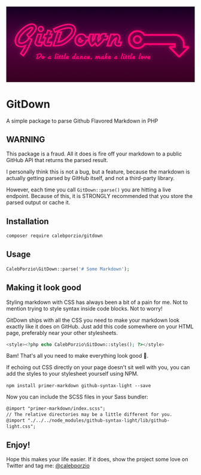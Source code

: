 ![Gitdown - a simple package to parse markdown in PHP](banner.png)

# GitDown
A simple package to parse Github Flavored Markdown in PHP

## WARNING
This package is a fraud. All it does is fire off your markdown to a public GitHub API that returns the parsed result.

I personally think this is not a bug, but a feature, because the markdown is actually getting parsed by GitHub itself, and not a third-party library.

However, each time you call `GitDown::parse()` you are hitting a live endpoint. Because of this, it is STRONGLY recommended that you store the parsed output or cache it.

## Installation

```bash
composer require calebporzio/gitdown
```

## Usage

```php
CalebPorzio\GitDown::parse('# Some Markdown');
```

## Making it look good

Styling markdown with CSS has always been a bit of a pain for me. Not to mention trying to style syntax inside code blocks. Not to worry!

GitDown ships with all the CSS you need to make your markdown look exactly like it does on GitHub. Just add this code somewhere on your HTML page, preferably near your other stylesheets.

```php
<style><?php echo CalebPorzio\GitDown::styles(); ?></style>
```

Bam! That's all you need to make everything look good 🤙.

If echoing out CSS directly on your page doesn't sit well with you, you can add the styles to your stylesheet yourself using NPM.

`npm install primer-markdown github-syntax-light --save`

Now you can include the SCSS files in your Sass bundler:

```
@import "primer-markdown/index.scss";
// The relative directories may be a little different for you.
@import "./../../node_modules/github-syntax-light/lib/github-light.css";
```

## Enjoy!

Hope this makes your life easier. If it does, show the project some love on Twitter and tag me: [@calebporzio](https://twitter.com/calebporzio)
